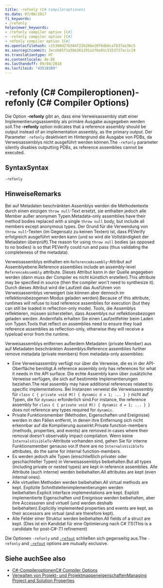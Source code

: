 ```yaml
---
title: -refonly (C# Compileroptionen)
ms.date: 07/08/2017
f1_keywords:
- /refonly
helpviewer_keywords:
- /refonly compiler option [C#]
- -refonly compiler option [C#]
- refonly compiler option [C#]
ms.openlocfilehash: c15308d27b504f22b266e28f6db0caf837ae36c5
ms.sourcegitcommit: 2eceb05f1a5bb261291a1f6a91c5153727ac1c19
ms.translationtype: HT
ms.contentlocale: de-DE
ms.lasthandoff: 09/04/2018
ms.locfileid: "43518389"
---
```

# <a name="-refonly-c-compiler-options"></a><span data-ttu-id="fe5cb-102">-refonly (C# Compileroptionen)</span><span class="sxs-lookup"><span data-stu-id="fe5cb-102">-refonly (C# Compiler Options)</span></span>

<span data-ttu-id="fe5cb-103">Die Option **-refonly** gibt an, dass eine Verweisassembly statt einer Implementierungsassembly als primäre Ausgabe ausgegeben werden soll.</span><span class="sxs-lookup"><span data-stu-id="fe5cb-103">The **-refonly** option indicates that a reference assembly should be output instead of an implementation assembly, as the primary output.</span></span> <span data-ttu-id="fe5cb-104">Der Parameter `-refonly` deaktiviert im Hintergrund die Ausgabe von PDBs, da Verweisassemblys nicht ausgeführt werden können.</span><span class="sxs-lookup"><span data-stu-id="fe5cb-104">The `-refonly` parameter silently disables outputting PDBs, as reference assemblies cannot be executed.</span></span>

## <a name="syntax"></a><span data-ttu-id="fe5cb-105">Syntax</span><span class="sxs-lookup"><span data-stu-id="fe5cb-105">Syntax</span></span>

```console
-refonly
```

## <a name="remarks"></a><span data-ttu-id="fe5cb-106">Hinweise</span><span class="sxs-lookup"><span data-stu-id="fe5cb-106">Remarks</span></span>

<span data-ttu-id="fe5cb-107">Bei auf Metadaten beschränkten Assemblys werden die Methodentexte durch einen einzigen `throw null`-Text ersetzt, sie enthalten jedoch alle Member außer anonymen Typen.</span><span class="sxs-lookup"><span data-stu-id="fe5cb-107">Metadata-only assemblies have their method bodies replaced with a single `throw null` body, but include all members except anonymous types.</span></span> <span data-ttu-id="fe5cb-108">Der Grund für die Verwendung von `throw null`-Texten (im Gegensatz zu keinen Texten) ist, dass PEVerify erfolgreich ausgeführt werden kann (und so wird die Vollständigkeit der Metadaten überprüft).</span><span class="sxs-lookup"><span data-stu-id="fe5cb-108">The reason for using `throw null` bodies (as opposed to no bodies) is so that PEVerify could run and pass (thus validating the completeness of the metadata).</span></span>

<span data-ttu-id="fe5cb-109">Verweisassemblys enthalten ein `ReferenceAssembly`-Attribut auf Assemblyebene.</span><span class="sxs-lookup"><span data-stu-id="fe5cb-109">Reference assemblies include an assembly-level `ReferenceAssembly` attribute.</span></span> <span data-ttu-id="fe5cb-110">Dieses Attribut kann in der Quelle angegeben werden (dann muss der Compiler es nicht künstlich erstellen).</span><span class="sxs-lookup"><span data-stu-id="fe5cb-110">This attribute may be specified in source (then the compiler won't need to synthesize it).</span></span> <span data-ttu-id="fe5cb-111">Durch dieses Attribut wird die Laufzeit das Ausführen von Verweisassemblys verweigert (sie können aber dennoch im reflektionsbezogenen Modus geladen werden).</span><span class="sxs-lookup"><span data-stu-id="fe5cb-111">Because of this attribute, runtimes will refuse to load reference assemblies for execution (but they can still be loaded in reflection-only mode).</span></span> <span data-ttu-id="fe5cb-112">Tools, die Assemblys reflektieren, müssen sicherstellen, dass Assemblys nur reflektionsbezogen geladen werden. Andernfalls erhalten Sie einen Laufzeitfehler beim Laden von Typen.</span><span class="sxs-lookup"><span data-stu-id="fe5cb-112">Tools that reflect on assemblies need to ensure they load reference assemblies as reflection-only, otherwise they will receive a typeload error from the runtime.</span></span>

<span data-ttu-id="fe5cb-113">Verweisassemblys entfernen außerdem Metadaten (private Member) aus auf Metadaten beschränkten Assemblys:</span><span class="sxs-lookup"><span data-stu-id="fe5cb-113">Reference assemblies further remove metadata (private members) from metadata-only assemblies:</span></span>

- <span data-ttu-id="fe5cb-114">Eine Verweisassembly verfügt nur über die Verweise, die es in der API-Oberfläche benötigt.</span><span class="sxs-lookup"><span data-stu-id="fe5cb-114">A reference assembly only has references for what it needs in the API surface.</span></span> <span data-ttu-id="fe5cb-115">Die echte Assembly kann über zusätzliche Verweise verfügen, die sich auf bestimmte Implementierungen beziehen.</span><span class="sxs-lookup"><span data-stu-id="fe5cb-115">The real assembly may have additional references related to specific implementations.</span></span> <span data-ttu-id="fe5cb-116">Bei Instanzen verweist die Verweisassembly für `class C { private void M() { dynamic d = 1; ... } }` nicht auf Typen, die für `dynamic` erforderlich sind.</span><span class="sxs-lookup"><span data-stu-id="fe5cb-116">For instance, the reference assembly for `class C { private void M() { dynamic d = 1; ... } }` does not reference any types required for `dynamic`.</span></span>
- <span data-ttu-id="fe5cb-117">Private Funktionsmember (Methoden, Eigenschaften und Ereignisse) werden in den Fällen entfernt, in denen ihre Entfernung sich nicht erkennbar auf die Kompilierung auswirkt.</span><span class="sxs-lookup"><span data-stu-id="fe5cb-117">Private function-members (methods, properties, and events) are removed in cases where their removal doesn't observably impact compilation.</span></span> <span data-ttu-id="fe5cb-118">Wenn keine `InternalsVisibleTo`-Attribute vorhanden sind, gehen Sie für interne Funktionsmember genauso vor.</span><span class="sxs-lookup"><span data-stu-id="fe5cb-118">If there are no `InternalsVisibleTo` attributes, do the same for internal function-members.</span></span>
- <span data-ttu-id="fe5cb-119">Es werden jedoch alle Typen (einschließlich privater oder geschachtelter Typen) in Verweisassemblys beibehalten.</span><span class="sxs-lookup"><span data-stu-id="fe5cb-119">But all types (including private or nested types) are kept in reference assemblies.</span></span> <span data-ttu-id="fe5cb-120">Alle Attribute (auch interne) werden beibehalten.</span><span class="sxs-lookup"><span data-stu-id="fe5cb-120">All attributes are kept (even internal ones).</span></span>
- <span data-ttu-id="fe5cb-121">Alle virtuellen Methoden werden beibehalten.</span><span class="sxs-lookup"><span data-stu-id="fe5cb-121">All virtual methods are kept.</span></span> <span data-ttu-id="fe5cb-122">Explizite Schnittstellenimplementierungen werden beibehalten.</span><span class="sxs-lookup"><span data-stu-id="fe5cb-122">Explicit interface implementations are kept.</span></span> <span data-ttu-id="fe5cb-123">Explizit implementierte Eigenschaften und Ereignisse werden beibehalten, aber ihre Accessoren sind virtuell (und werden deshalb beibehalten).</span><span class="sxs-lookup"><span data-stu-id="fe5cb-123">Explicitly implemented properties and events are kept, as their accessors are virtual (and are therefore kept).</span></span>
- <span data-ttu-id="fe5cb-124">Alle Felder einer Struktur werden beibehalten.</span><span class="sxs-lookup"><span data-stu-id="fe5cb-124">All fields of a struct are kept.</span></span> <span data-ttu-id="fe5cb-125">(Dies ist ein Kandidat für eine Optimierung nach C# 7.1)</span><span class="sxs-lookup"><span data-stu-id="fe5cb-125">(This is a candidate for post-C#-7.1 refinement)</span></span>

<span data-ttu-id="fe5cb-126">Die Optionen `-refonly` und [`-refout`](refout-compiler-option.md) schließen sich gegenseitig aus.</span><span class="sxs-lookup"><span data-stu-id="fe5cb-126">The `-refonly` and [`-refout`](refout-compiler-option.md) options are mutually exclusive.</span></span>

## <a name="see-also"></a><span data-ttu-id="fe5cb-127">Siehe auch</span><span class="sxs-lookup"><span data-stu-id="fe5cb-127">See also</span></span>

- [<span data-ttu-id="fe5cb-128">C#-Compileroptionen</span><span class="sxs-lookup"><span data-stu-id="fe5cb-128">C# Compiler Options</span></span>](../../../csharp/language-reference/compiler-options/index.md)  
- [<span data-ttu-id="fe5cb-129">Verwalten von Projekt- und Projektmappeneigenschaften</span><span class="sxs-lookup"><span data-stu-id="fe5cb-129">Managing Project and Solution Properties</span></span>](/visualstudio/ide/managing-project-and-solution-properties)
